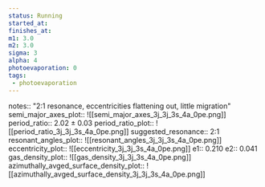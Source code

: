```yaml
---
status: Running
started_at:
finishes_at:
m1: 3.0
m2: 3.0
sigma: 3
alpha: 4
photoevaporation: 0
tags:
 - photoevaporation
---
```


notes:: "2:1 resonance, eccentricities flattening out, little migration"
semi_major_axes_plot:: ![[semi_major_axes_3j_3j_3s_4a_0pe.png]]
period_ratio:: 2.02 ± 0.03
period_ratio_plot:: ![[period_ratio_3j_3j_3s_4a_0pe.png]]
suggested_resonance:: 2:1
resonant_angles_plot:: ![[resonant_angles_3j_3j_3s_4a_0pe.png]]
eccentricity_plot:: ![[eccentricity_3j_3j_3s_4a_0pe.png]]
e1:: 0.210
e2:: 0.041
gas_density_plot:: ![[gas_density_3j_3j_3s_4a_0pe.png]]
azimuthally_avged_surface_density_plot:: ![[azimuthally_avged_surface_density_3j_3j_3s_4a_0pe.png]]
